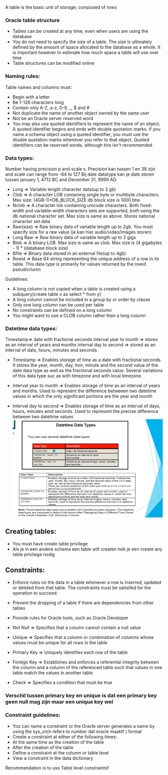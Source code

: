 A table is the basic unit of storage; composed of rows


### Oracle table structure
- Tables can be created at any time, even when users are using the database
- You do not need to specify the size of a table. The size is ultimately defined by the amount of space
  allocated to the database as a whole. It is important however to estimate how much space a table will use over time
- Table structures can be modified online


### Naming rules:
Table names and columns must:
- Begin with a letter
- Be 1-128 characters long
- Contain only A-Z, a-z, 0-9, _, $ and #
- Not duplicate the name of another object owned by the same user
- Not be an Oracle server reserved word
- You may also use quoted identifiers to represent the name of an object. A quoted identifier begins and ends with double quotation marks. If you name a schema object using a quoted identifier, you must use the double quotation marks
whenever you refer to that object. Quoted identifiers can be reserved words, although this isn't recommended



### Data types:

Number having precision p and scale s. Precision kan tussen 1 en 38 zijn and scale can range from -84 to 127
Bij date datatype kan je date storen tussen january 1, 4712 BC and December 31, 9999 AD. 



- Long => Variable length character data(up to 2 gb)
- Clob => A character LOB containing single byte or multibyte characters. Max size: (4GB-1)*DB_BLOCK_SIZE 
db block size is 1000 btw
- Nclob => A character lob containing unicode characters. Both fixed-width and variable-width characters sets are supported,
both using the db national character set. Max size is same as above. Stores national character set data
- Raw(size) => Raw binary data of variable length up to 2gb. You must specify size for a raw value
(je kan hier audio/video/images storen)
- Long Raw => Raw binary data of variable length up to 2 gigs
- Blob => A binary LOB. Max size is same as clob. Max size is (4 gigabytes - 1) * (database block size)
- Bfile => Binary data stored in an external file(up to 4gb)
- Rowid => Base 64 string representing the unique address of a row in its table. This data type is primarily for values returned by the rowid pseudoclumn


Guidelines:
- A long column is not copied when a table is created using a subquery(create table x as select * from y)
- A long column cannot be included in a group by or order by clause
- Only one long column can be used per table
- No constraints can be defined on a long column
- You might want to use a CLOB column rather than a long column


### Datetime data types:
Timestamp=> date with fractional seconds
interval year to month => stores as an interval of years and months
interval day to second => stored as an interval of dats, hours, minutes and seconds

- Timestamp => Enables storage of time as a date with fractional seconds. It stores the year, month, day, hoir, minute and the second value of the date data type as well as the fractional seconds value. Several variations of this data type suc as with timezone and with local timezone.

- Interval year to month => Enables storage of time as an interval of years and months. Used to represent the difference betweeen two datetime values in which the only significant portions are the year and month

- Interval day to second => Enables storage of time as an interval of days, hours, minutes amd seconds. Used to represent the precise
difference between two datetime values
![Alt text](<../resources/datetime data types.png>)


## Creating tables:
- You must have create table privilege
- Als je in een andere schema een table wilt createn heb je een create any table privilege nodig




## Constraints:
- Enforce rules on the data in a table whenever a row is inserred, updated or deleted from that table.
 The constraints must be satisifed for the operation to succeed.
- Prevent the dropping of a table if there are dependencies from other tables
- Provide rules for Oracle tools, such as Oracle Developer

- Not Null => Specifies that a column cannot contain a null value
- Unique => Specifies that a column or combination of columns whose values must be unique for all rows in the table
- Primary Key => Uniquely identifies each row of the table
- Foreign Key => Establishes and enforces a referential integrity between the column and a column of the referenced table such that values in one table match the values in another table
- Check => Specifies a condition that must be true

### Verschil tussen primary key en unique is dat een primary key geen null mag zijn maar een unique key wel





### Constraint guidelines:
- You can name a constraint or the Oracle server generates a name by using the sys_cn(n refers to number dat oracle maaktf ) format
- Create a constraint at either of the following times:
 - At the same time as the creation of the table
 - After the creation of the table
- Define a constraint at the column or table level
- View a constraint in the data dictionary


Recommendation is to use Table level constraintsf
